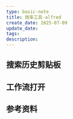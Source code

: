 ```yaml
---
type: basic-note
title: 效率工具-alfred
create_date: 2025-07-09
update_date: 
tags:
description:
---
```


## 搜索历史剪贴板

## 工作流打开

## 参考资料
